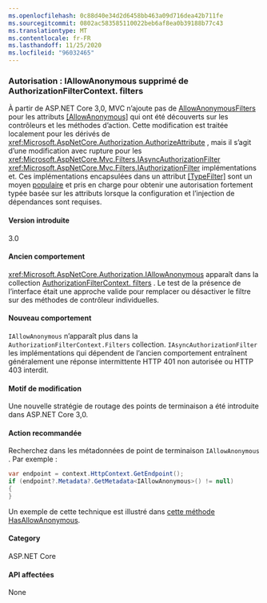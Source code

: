 ```yaml
---
ms.openlocfilehash: 0c88d40e34d2d6458bb463a09d716dea42b711fe
ms.sourcegitcommit: 0802ac583585110022beb6af8ea0b39188b77c43
ms.translationtype: MT
ms.contentlocale: fr-FR
ms.lasthandoff: 11/25/2020
ms.locfileid: "96032465"
---
```

### <a name="authorization-iallowanonymous-removed-from-authorizationfiltercontextfilters"></a>Autorisation : IAllowAnonymous supprimé de AuthorizationFilterContext. filters

À partir de ASP.NET Core 3,0, MVC n’ajoute pas de [AllowAnonymousFilters](xref:Microsoft.AspNetCore.Mvc.Authorization.AllowAnonymousFilter) pour les attributs [[AllowAnonymous]](xref:Microsoft.AspNetCore.Authorization.AllowAnonymousAttribute) qui ont été découverts sur les contrôleurs et les méthodes d’action. Cette modification est traitée localement pour les dérivés de <xref:Microsoft.AspNetCore.Authorization.AuthorizeAttribute> , mais il s’agit d’une modification avec rupture pour les <xref:Microsoft.AspNetCore.Mvc.Filters.IAsyncAuthorizationFilter> <xref:Microsoft.AspNetCore.Mvc.Filters.IAuthorizationFilter> implémentations et. Ces implémentations encapsulées dans un attribut [[TypeFilter]](xref:Microsoft.AspNetCore.Mvc.TypeFilterAttribute) sont un moyen [populaire](https://stackoverflow.com/a/41348219/608220) et pris en charge pour obtenir une autorisation fortement typée basée sur les attributs lorsque la configuration et l’injection de dépendances sont requises.

#### <a name="version-introduced"></a>Version introduite

3.0

#### <a name="old-behavior"></a>Ancien comportement

<xref:Microsoft.AspNetCore.Authorization.IAllowAnonymous> apparaît dans la collection [AuthorizationFilterContext. filters](xref:Microsoft.AspNetCore.Mvc.Filters.FilterContext.Filters%2A) . Le test de la présence de l’interface était une approche valide pour remplacer ou désactiver le filtre sur des méthodes de contrôleur individuelles.

#### <a name="new-behavior"></a>Nouveau comportement

`IAllowAnonymous` n’apparaît plus dans la `AuthorizationFilterContext.Filters` collection. `IAsyncAuthorizationFilter` les implémentations qui dépendent de l’ancien comportement entraînent généralement une réponse intermittente HTTP 401 non autorisée ou HTTP 403 interdit.

#### <a name="reason-for-change"></a>Motif de modification

Une nouvelle stratégie de routage des points de terminaison a été introduite dans ASP.NET Core 3,0.

#### <a name="recommended-action"></a>Action recommandée

Recherchez dans les métadonnées de point de terminaison `IAllowAnonymous` . Par exemple :

```csharp
var endpoint = context.HttpContext.GetEndpoint();
if (endpoint?.Metadata?.GetMetadata<IAllowAnonymous>() != null)
{
}
```

Un exemple de cette technique est illustré dans [cette méthode HasAllowAnonymous](https://github.com/dotnet/aspnetcore/blob/bd65275148abc9b07a3b59797a88d485341152bf/src/Mvc/Mvc.Core/src/Authorization/AuthorizeFilter.cs#L236).

#### <a name="category"></a>Category

ASP.NET Core

#### <a name="affected-apis"></a>API affectées

None

<!--

#### Affected APIs

Not detectable via API analysis

-->
